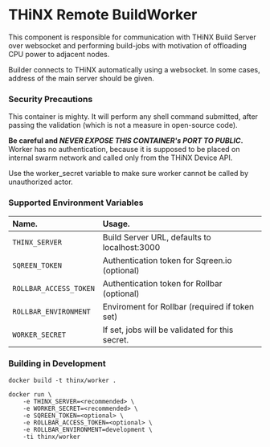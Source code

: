 # THiNX Remote BuildWorker

This component is responsible for communication with THiNX Build Server over websocket and performing build-jobs with motivation of offloading CPU power to adjacent nodes.

Builder connects to THiNX automatically using a websocket. In some cases, address of the main server should be given.

### Security Precautions

This container is mighty. It will perform any shell command submitted, after passing the validation (which is not a measure in open-source code).

__Be careful and *NEVER EXPOSE THIS CONTAINER's PORT TO PUBLIC*.__ Worker has no authentication, because it is supposed to be placed on internal swarm network and called only from the THiNX Device API.

Use the worker_secret variable to make sure worker cannot be called by unauthorized actor.

### Supported Environment Variables

| Name.                   | Usage.                                          |
|:------------------------|:------------------------------------------------|
| `THINX_SERVER`          | Build Server URL, defaults to localhost:3000    |
| `SQREEN_TOKEN`          | Authentication token for Sqreen.io (optional)   |
| `ROLLBAR_ACCESS_TOKEN`  | Authentication token for Rollbar (optional)     |
| `ROLLBAR_ENVIRONMENT`   | Enviroment for Rollbar (required if token set)  |
| `WORKER_SECRET`         | If set, jobs will be validated for this secret. |

### Building in Development

	docker build -t thinx/worker .
	
	docker run \
		-e THINX_SERVER=<recommended> \
		-e WORKER_SECRET=<recommended> \
		-e SQREEN_TOKEN=<optional> \
		-e ROLLBAR_ACCESS_TOKEN=<optional> \
		-e ROLLBAR_ENVIRONMENT=development \
		-ti thinx/worker
	
	